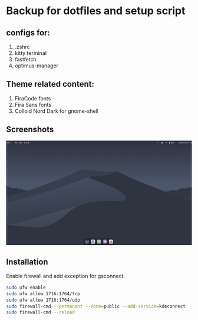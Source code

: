 # Backup for dotfiles and setup script

## configs for:
1. .zshrc
2. kitty terminal
3. fastfetch
4. optimus-manager



## Theme related content:
1. FiraCode fonts
2. Fira Sans fonts
3. Colloid Nord Dark for gnome-shell


## Screenshots
![alt text](https://github.com/ILoveGarlicBread/dotfiles/blob/master/screenshot1.png)

## Installation
Enable firewall and add exception for gsconnect.
```sh
sudo ufw enable
sudo ufw allow 1716:1764/tcp
sudo ufw allow 1716:1764/udp
sudo firewall-cmd --permanent --zone=public --add-service=kdeconnect 
sudo firewall-cmd --reload
```

